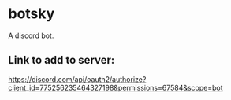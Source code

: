 # botsky

A discord bot.

## Link to add to server: 
https://discord.com/api/oauth2/authorize?client_id=775256235464327198&permissions=67584&scope=bot
